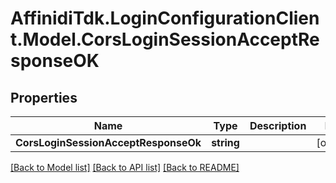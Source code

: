 # AffinidiTdk.LoginConfigurationClient.Model.CorsLoginSessionAcceptResponseOK

## Properties

Name | Type | Description | Notes
------------ | ------------- | ------------- | -------------
**CorsLoginSessionAcceptResponseOk** | **string** |  | [optional] 

[[Back to Model list]](../README.md#documentation-for-models) [[Back to API list]](../README.md#documentation-for-api-endpoints) [[Back to README]](../README.md)

